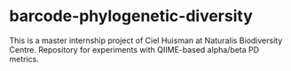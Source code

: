 # barcode-phylogenetic-diversity
This is a master internship project of Ciel Huisman at Naturalis Biodiversity Centre. Repository for experiments with QIIME-based alpha/beta PD metrics.
